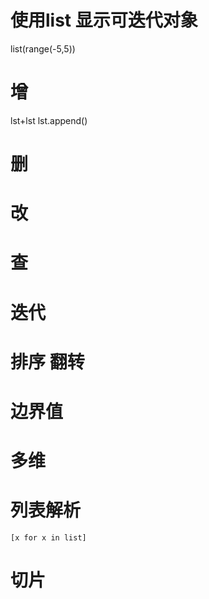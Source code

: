 
# 使用list 显示可迭代对象
list(range(-5,5))

# 增

lst+lst
lst.append()

# 删

# 改

# 查

# 迭代

# 排序 翻转

# 边界值


# 多维

# 列表解析

    [x for x in list]
# 切片
